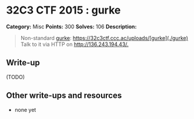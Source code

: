 # 32C3 CTF 2015 : gurke

**Category:** Misc
**Points:** 300
**Solves:** 106
**Description:**

> Non-standard [gurke](./gurke): <https://32c3ctf.ccc.ac/uploads/[gurke](./gurke)> Talk to it via HTTP on <http://136.243.194.43/.>


## Write-up

(TODO)

## Other write-ups and resources

* none yet
